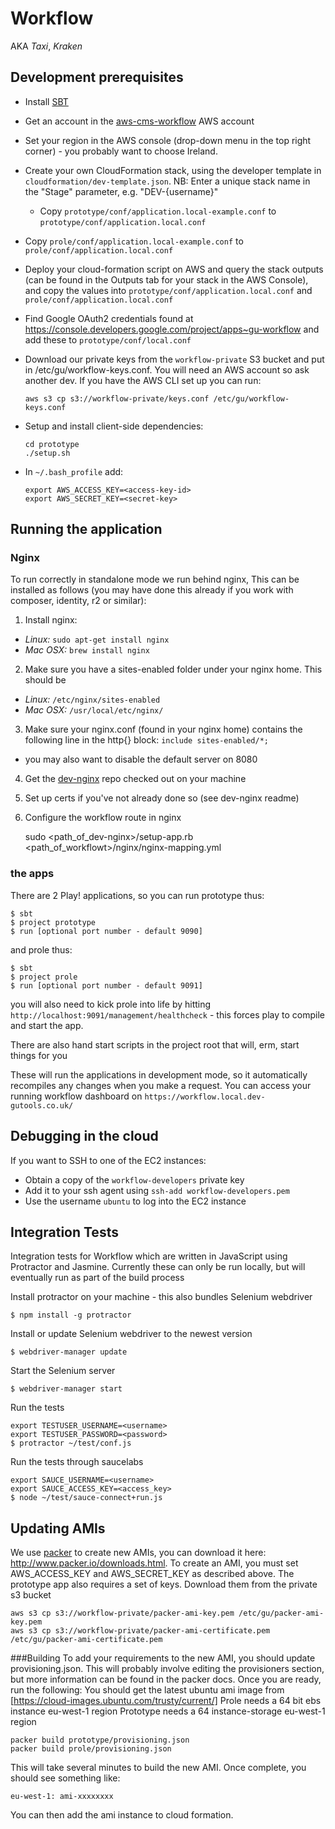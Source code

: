 Workflow
========

AKA *Taxi*, *Kraken*

Development prerequisites
-------------------------

  * Install [SBT](http://www.scala-sbt.org/)

  * Get an account in the [aws-cms-workflow](https://aws-cms-workflow.signin.aws.amazon.com/console) AWS account

  * Set your region in the AWS console (drop-down menu in the top right corner) - you probably want to choose Ireland.

  * Create your own CloudFormation stack, using the developer template in `cloudformation/dev-template.json`. NB: Enter
    a unique stack name in the "Stage" parameter, e.g. "DEV-{username}"

	* Copy `prototype/conf/application.local-example.conf` to `prototype/conf/application.local.conf`

  * Copy `prole/conf/application.local-example.conf` to `prole/conf/application.local.conf`

  * Deploy your cloud-formation script on AWS and query the stack outputs (can be found in the Outputs tab for your stack in the AWS Console), and copy the values
    into `prototype/conf/application.local.conf` and `prole/conf/application.local.conf`

  * Find Google OAuth2 credentials found at https://console.developers.google.com/project/apps~gu-workflow and add these to `prototype/conf/local.conf`

  * Download our private keys from the `workflow-private` S3 bucket and put in /etc/gu/workflow-keys.conf.
    You will need an AWS account so ask another dev.
    If you have the AWS CLI set up you can run:

        aws s3 cp s3://workflow-private/keys.conf /etc/gu/workflow-keys.conf

  * Setup and install client-side dependencies:

        cd prototype
        ./setup.sh

  * In `~/.bash_profile` add:

        export AWS_ACCESS_KEY=<access-key-id>
        export AWS_SECRET_KEY=<secret-key>


Running the application
-----------------------

### Nginx

To run correctly in standalone mode we run behind nginx, This can be installed as follows (you may have done
this already if you work with composer, identity, r2 or similar):

1. Install nginx:
  * *Linux:*   ```sudo apt-get install nginx```
  * *Mac OSX:* ```brew install nginx```

2. Make sure you have a sites-enabled folder under your nginx home. This should be
  * *Linux:* ```/etc/nginx/sites-enabled```
  * *Mac OSX:* ```/usr/local/etc/nginx/```

3. Make sure your nginx.conf (found in your nginx home) contains the following line in the http{} block:
`include sites-enabled/*;`
  * you may also want to disable the default server on 8080

4. Get the [dev-nginx](https://github.com/guardian/dev-nginx) repo checked out on your machine

5. Set up certs if you've not already done so (see dev-nginx readme)

6. Configure the workflow route in nginx

    sudo <path_of_dev-nginx>/setup-app.rb <path_of_workflowt>/nginx/nginx-mapping.yml



### the apps

There are 2 Play! applications, so you can run prototype thus:

    $ sbt
    $ project prototype
    $ run [optional port number - default 9090]

and prole thus:

    $ sbt
    $ project prole
    $ run [optional port number - default 9091]

you will also need to kick prole into life by hitting ```http://localhost:9091/management/healthcheck``` - this forces
play to compile and start the app.

There are also hand start scripts in the project root that will, erm, start things for you

These will run the applications in development mode, so it automatically recompiles any changes when you make a request.
You can access your running workflow dashboard on ```https://workflow.local.dev-gutools.co.uk/```

Debugging in the cloud
----------------------

If you want to SSH to one of the EC2 instances:

  * Obtain a copy of the `workflow-developers` private key
  * Add it to your ssh agent using `ssh-add workflow-developers.pem`
  * Use the username `ubuntu` to log into the EC2 instance

Integration Tests
-------------

Integration tests for Workflow which are written in JavaScript using Protractor and Jasmine. Currently these can only be run locally, but will eventually run as part of the build process

Install protractor on your machine - this also bundles Selenium webdriver

    $ npm install -g protractor

Install or update Selenium webdriver to the newest version

    $ webdriver-manager update

Start the Selenium server

    $ webdriver-manager start

Run the tests

    export TESTUSER_USERNAME=<username>
    export TESTUSER_PASSWORD=<password>
    $ protractor ~/test/conf.js

Run the tests through saucelabs

    export SAUCE_USERNAME=<username>
    export SAUCE_ACCESS_KEY=<access_key>
    $ node ~/test/sauce-connect+run.js

Updating AMIs
-------------

We use [packer](https://packer.io/) to create new AMIs, you can download it here: http://www.packer.io/downloads.html.
To create an AMI, you must set AWS_ACCESS_KEY and AWS_SECRET_KEY as described above.
The prototype app also requires a set of keys. Download them from the private s3 bucket

    aws s3 cp s3://workflow-private/packer-ami-key.pem /etc/gu/packer-ami-key.pem
    aws s3 cp s3://workflow-private/packer-ami-certificate.pem /etc/gu/packer-ami-certificate.pem

###Building
To add your requirements to the new AMI, you should update provisioning.json. This will probably involve editing the
provisioners section, but more information can be found in the packer docs. Once you are ready, run the following:
You should get the latest ubuntu ami image from [https://cloud-images.ubuntu.com/trusty/current/]
Prole needs a 64 bit ebs instance eu-west-1 region
Prototype needs a 64 instance-storage eu-west-1 region

    packer build prototype/provisioning.json
    packer build prole/provisioning.json


This will take several minutes to build the new AMI. Once complete, you should see something like:

    eu-west-1: ami-xxxxxxxx

You can then add the ami instance to cloud formation.
